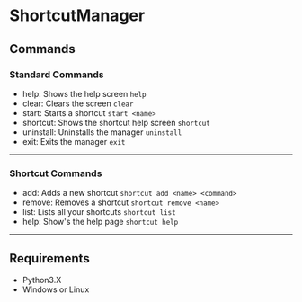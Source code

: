 # ShortcutManager
## Commands

### Standard Commands
* help:        Shows the help screen           `help`
* clear:       Clears the screen               `clear`
* start:       Starts a shortcut               `start <name>`
* shortcut:    Shows the shortcut help screen  `shortcut`
* uninstall:   Uninstalls the manager          `uninstall`
* exit:        Exits the manager               `exit`

---
### Shortcut Commands
* add:      Adds a new shortcut            `shortcut add <name> <command>`
* remove:   Removes a shortcut             `shortcut remove <name>`
* list:     Lists all your shortcuts       `shortcut list`
* help:     Show's the help page           `shortcut help`

---
## Requirements

* Python3.X
* Windows or Linux
